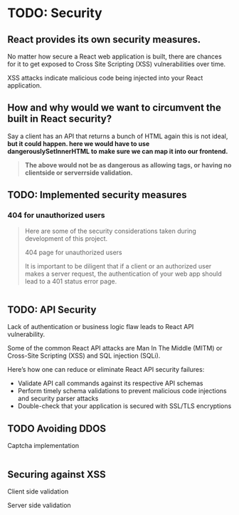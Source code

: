 # TODO: Security



## **React provides its own security measures.**

No matter how secure a React web application is built, there are chances for it to get exposed to Cross Site Scripting \(XSS\) vulnerabilities over time.

 XSS attacks indicate malicious code being injected into your React application.



## **How  and why would we want to circumvent the built in React security?**

Say a client has an API that returns a bunch of HTML again this is not ideal,  **but it could happen. here we would have to use dangerouslySetInnerHTML to make sure we can map it into our frontend.** 

> **The above would not be as dangerous as allowing tags, or having no clientside or serverrside validation.**

## TODO: Implemented security measures

### 404 for unauthorized users

> Here are some of the security considerations taken during development of this project.
>
> 404 page for unauthorized users
>
> It is important to be diligent that if a client or an authorized user makes a server request, the authentication of your web app should lead to a 401 status error page.

```text

```

## TODO: API Security



Lack of authentication or business logic flaw leads to React API vulnerability.

Some of the common React API attacks are Man In The Middle \(MITM\) or Cross-Site Scripting \(XSS\) and SQL injection \(SQLi\).

Here’s how one can reduce or eliminate React API security failures:

* Validate API call commands against its respective API schemas
* Perform timely schema validations to prevent malicious code injections and security parser attacks
* Double-check that your application is secured with SSL/TLS encryptions

## TODO Avoiding DDOS 

Captcha implementation

```text

```

## Securing against XSS

Client side validation

Server side validation

